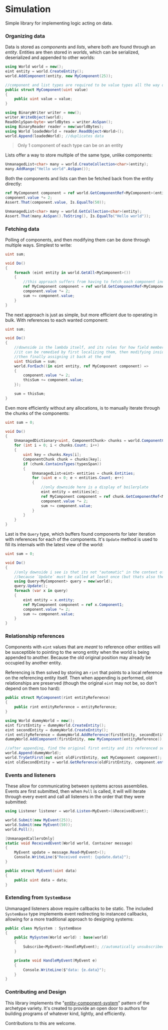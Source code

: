 # Simulation
Simple library for implementing logic acting on data.

### Organizing data
Data is stored as _components_ and _lists_, where both are found through an _entity_. Entities
are then stored in _worlds_, which can be serialized, deserialized and appended to other worlds:
```cs
using World world = new();
eint entity = world.CreateEntity();
world.AddComponent(entity, new MyComponent(25));

//component and list types are required to be value types all the way down
public struct MyComponent(uint value)
{
    public uint value = value;
}

using BinaryWriter writer = new();
writer.WriteObject(world);
ReadOnlySpan<byte> worldBytes = writer.AsSpan();
using BinaryReader reader = new(worldBytes);
using World loadedWorld = reader.ReadObject<World>();
world.Append(loadedWorld); //duplicates data
```
> Only 1 component of each type can be on an entity

Lists offer a way to store multiple of the same type, unlike components:
```cs
UnmanagedList<char> many = world.CreateCollection<char>(entity);
many.AddRange("Hello world".AsSpan());
```

Both the components and lists can then be fetched back from the entity directly:
```cs
ref MyComponent component = ref world.GetComponentRef<MyComponent>(entity);
component.value *= 2;
Assert.That(component.value, Is.EqualTo(50));

UnmanagedList<char> many = world.GetCollection<char>(entity);
Assert.That(many.AsSpan().ToString(), Is.EqualTo("Hello world"));
```

### Fetching data
Polling of components, and then modifying them can be done through multiple ways.
Simplest to write:
```cs
uint sum;

void Do()
{
    foreach (eint entity in world.GetAll<MyComponent>())
    {
        //this approach suffers from having to fetch each component individually
        ref MyComponent component = ref world.GetComponentRef<MyComponent>(entity);
        component.value *= 2;
        sum += component.value;
    }
}
```

The next approach is just as simple, but more efficient due to operating in bulk. With references
to each wanted component:
```cs
uint sum;

void Do()
{
    //downside is the lambda itself, and its rules for how field members are captured,
    //it can be remedied by first localizing them, then modifying inside the lambda,
    //then finally assigning it back at the end
    uint thisSum = sum;
    world.ForEach((in eint entity, ref MyComponent component) =>
    {
        component.value *= 2;
        thisSum += component.value;
    });

    sum = thisSum;
}
```

Even more efficiently without any allocations, is to manually iterate through the chunks of the components:
```cs
uint sum = 0;

void Do()
{
    UnmanagedDictionary<uint, ComponentChunk> chunks = world.ComponentChunks;
    for (int i = 0; i < chunks.Count; i++)
    {
        uint key = chunks.Keys[i];
        ComponentChunk chunk = chunks[key];
        if (chunk.ContainsTypes(typesSpan))
        {
            UnmanagedList<eint> entities = chunk.Entities;
            for (uint e = 0; e < entities.Count; e++)
            {
                //only downside here is a display of boilerplate
                eint entity = entities[e];
                ref MyComponent component = ref chunk.GetComponentRef<MyComponent>(e);
                component.value *= 2;
                sum += component.value;
            }
        }
    }
}
```

Last is the `Query` type, which buffers found components for later iteration with
references for each of the components. It's `Update` method is used to fill its internals with the
latest view of the world:
```cs
uint sum = 0;

void Do()
{
    //only downside i see is that its not "automatic" in the context of "i just want to iterate",
    //because `Update` must be called at least once (but thats also the benefit)
    using Query<MyComponent> query = new(world);
    query.Update();
    foreach (var x in query)
    {
        eint entity = x.entity;
        ref MyComponent component = ref x.Component1;
        component.value *= 2;
        sum += component.value;
    }
}
```

### Relationship references
Components with `eint` values that are _meant_ to reference other entities will be
susceptible to pointing to the wrong entity when the world is being appended to another.
Because the old original position may already be occupied by another entity.

Referencing is then solved by storing an `rint` that points to a local reference on
the referencing entity itself. Then when appending is performed, old relationships are
preserved (though the original `eint` may not be, so don't depend on them too hard):

```cs
public struct MyComponent(rint entityReference)
{
    public rint entityReference = entityReference;
}

using World dummyWorld = new();
eint firstEntity = dummyWorld.CreateEntity();
eint secondEntity = dummyWorld.CreateEntity();
rint entityReference = dummyWorld.AddReference(firstEntity, secondEntity);
dummyWorld.AddComponent(firstEntity, new MyComponent(entityReference));

//after appending, find the original first entity and its referenced second entity
world.Append(dummyWorld);
world.TryGetFirst(out eint oldFirstEntity, out MyComponent component);
eint oldSecondEntity = world.GetReference(oldFirstEntity, component.entityReference);
```

### Events and listeners
These allow for communicating between systems across assemblies. Events are first submitted,
then when `Poll` is called, it will will iterate through every event and call all listeners
in the order that they were submitted:
```cs
using Listener listener = world.Listen<MyEvent>(&ReceivedEvent);

world.Submit(new MyEvent(25));
world.Submit(new MyEvent(50));
world.Poll();

[UnmanagedCallersOnly]
static void ReceivedEvent(World world, Container message)
{
    MyEvent update = message.Read<MyEvent>();
    Console.WriteLine($"Received event: {update.data}");
}

public struct MyEvent(uint data)
{ 
    public uint data = data;
}
```

### Extending from `SystemBase`
Unmanaged listeners above require callbacks to be static. The included `SystemBase` type
implements event redirecting to instanced callbacks, allowing for a more traditional approach to
designing systems:
```cs
public class MySystem : SystemBase
{
    public MySystem(World world) : base(world)
    {
        Subscribe<MyEvent>(HandleMyEvent); //automatically unsubscribed when disposed
    }

    private void HandleMyEvent(MyEvent e)
    {
        Console.WriteLine($"data: {e.data}");
    }
}
```

### Contributing and Design
This library implements the "[entity-component-system](https://en.wikipedia.org/wiki/Entity_component_system)" pattern of the archetype variety. It's created to provide an open door
to authors for building programs of whatever kind, lightly, and efficiently.

Contributions to this are welcome.